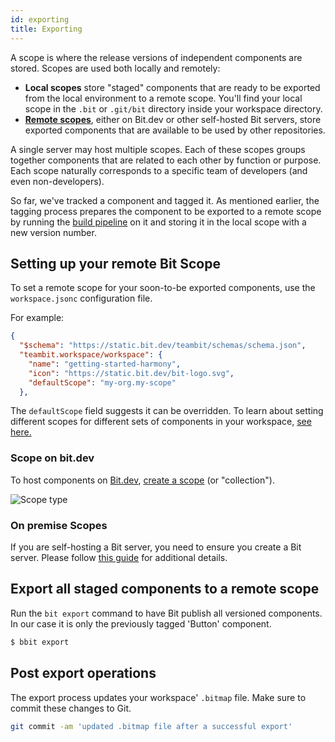 ```yaml
---
id: exporting
title: Exporting
---
```

A scope is where the release versions of independent components are stored. Scopes are used both locally and remotely:
* __Local scopes__ store "staged" components that are ready to be exported from the local environment to a remote scope. You'll find your local scope in the `.bit` or  `.git/bit` directory inside your workspace directory.
* [__Remote scopes__](/docs/scope/remote-scope), either on Bit.dev or other self-hosted Bit servers, store exported components that are available to be used by other repositories.

A single server may host multiple scopes. Each of these scopes groups together components that are related to each other by function or purpose. Each scope naturally corresponds to a specific team of developers (and even non-developers).

So far, we've tracked a component and tagged it. As mentioned earlier, the tagging process prepares the component to be exported to a remote scope by running the [build pipeline](/docs/getting-started/version#1-runs-the-environments-build-pipeline) on it and storing it in the local scope with a new version number.

## Setting up your remote Bit Scope
To set a remote scope for your soon-to-be exported components, use the `workspace.jsonc` configuration file.

For example:

```json
{
  "$schema": "https://static.bit.dev/teambit/schemas/schema.json",
  "teambit.workspace/workspace": {
    "name": "getting-started-harmony",
    "icon": "https://static.bit.dev/bit-logo.svg",
    "defaultScope": "my-org.my-scope"
  },
```
The `defaultScope` field suggests it can be overridden. To learn about setting different scopes for different sets of components in your workspace, [see here.](TODO)
### Scope on bit.dev

To host components on [Bit.dev](https://bit.dev), [create a scope](https://bit.dev/~create-collection)  (or "collection").



![Scope type](/img/scope_type.png)
### On premise Scopes

<!-- here we should link to another doc that talks about self-hosting. -->

If you are self-hosting a Bit server, you need to ensure you create a Bit server. Please follow [this guide](TODO) for additional details.

## Export all staged components to a remote scope

Run the `bit export` command to have Bit publish all versioned components. In our case it is only the previously tagged 'Button' component.

```sh
$ bbit export
```

## Post export operations

The export process updates your workspace' `.bitmap` file. Make sure to commit these changes to Git.

```sh
git commit -am 'updated .bitmap file after a successful export'
```
